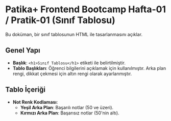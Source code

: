 # Patika+ Frontend Bootcamp Hafta-01 / Pratik-01  (Sınıf Tablosu)

Bu doküman, bir sınıf tablosunun HTML ile tasarlanmasını açıklar.

## Genel Yapı

- **Başlık**: `<h1>Sınıf Tablosu</h1>` etiketi ile belirtilmiştir.  
- **Tablo Başlıkları**: Öğrenci bilgilerini açıklamak için kullanılmıştır. Arka plan rengi, dikkat çekmesi için altın rengi olarak ayarlanmıştır.  

## Tablo İçeriği

- **Not Renk Kodlaması**:  
  - **Yeşil Arka Plan**: Başarılı notlar (50 ve üzeri).  
  - **Kırmızı Arka Plan**: Başarısız notlar (50'nin altı).  